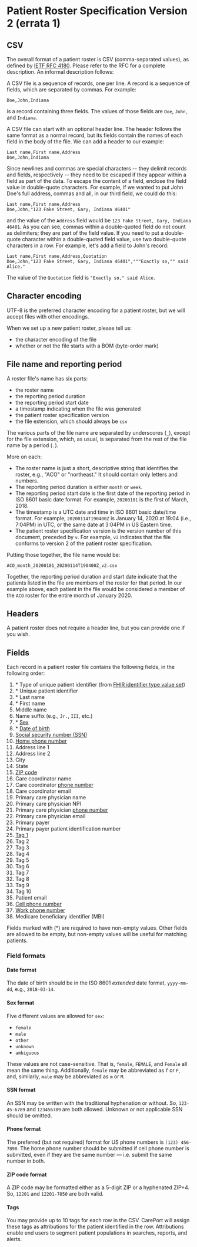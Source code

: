 # Patient Roster Specification Version 2 (errata 1)

## CSV

The overall format of a patient roster is CSV (comma-separated values), as defined by [IETF RFC 4180](https://tools.ietf.org/html/rfc4180).
Please refer to the RFC for a complete description. An informal description follows:

A CSV file is a sequence of records, one per line. A record is a
sequence of fields, which are separated by commas. For example:

```csv
Doe,John,Indiana
```

is a record containing three fields. The values of those fields are `Doe`, `John`, and `Indiana`.

A CSV file can start with an optional header line. The header follows
the same format as a normal record, but its fields contain the names
of each field in the body of the file. We can add a header to our
example:

```csv
Last name,First name,Address
Doe,John,Indiana
```

Since newlines and commas are special characters -- they delimit
records and fields, respectively -- they need to be escaped if they
appear within a field as part of the data. To escape the content of a
field, enclose the field value in double-quote characters. For
example, if we wanted to put John Doe's full address, commas and all,
in our third field, we could do this:

```csv
Last name,First name,Address
Doe,John,"123 Fake Street, Gary, Indiana 46401"
```

and the value of the `Address` field would be `123 Fake Street, Gary,
Indiana 46401`. As you can see, commas within a double-quoted field do
not count as delimiters; they are part of the field value. If you need
to put a double-quote character within a double-quoted field value,
use two double-quote characters in a row. For example, let's add a
field to John's record:

```csv
Last name,First name,Address,Quotation
Doe,John,"123 Fake Street, Gary, Indiana 46401","""Exactly so,"" said Alice."
```

The value of the `Quotation` field is `"Exactly so," said Alice.`


## Character encoding

UTF-8 is the preferred character encoding for a patient roster, but we will accept files with other encodings.

When we set up a new patient roster, please tell us:
- the character encoding of the file
- whether or not the file starts with a BOM (byte-order mark)


## File name and reporting period

A roster file's name has six parts:
- the roster name
- the reporting period duration
- the reporting period start date
- a timestamp indicating when the file was generated
- the patient roster specification version
- the file extension, which should always be `csv`

The various parts of the file name are separated by underscores (`_`),
except for the file extension, which, as usual, is separated from the
rest of the file name by a period (`.`).

More on each:

- The roster name is just a short, descriptive string that identifies the roster, e.g., "ACO" or "northeast." It should contain only letters and numbers.
- The reporting period duration is either `month` or `week`.
- The reporting period start date is the first date of the reporting period in ISO 8601 basic date format. For example, `20200101` is the first of March, 2018.
- The timestamp is a UTC date and time in ISO 8601 basic date/time format. For example, `20200114T190400Z` is January 14, 2020 at 19:04 (i.e., 7:04PM) in UTC, or the same date at 3:04PM in US Eastern time.
- The patient roster specification version is the version number of this document, preceded by `v`. For example, `v2` indicates that the file conforms to version 2 of the patient roster specification.

Putting those together, the file name would be:

 `ACO_month_20200101_20200114T190400Z_v2.csv`

Together, the reporting period duration and start date indicate that the patients listed in the file are members of the roster for that period. In our example above, each patient in the file would be considered a member of the `ACO` roster for the entire month of January 2020.


## Headers

A patient roster does not require a header line, but you can provide one if you wish.


## Fields

Each record in a patient roster file contains the following fields, in the following order:

1. \* Type of unique patient identifier (from [FHIR identifier type value set](https://www.hl7.org/fhir/valueset-identifier-type.html))
2. \* Unique patient identifier
3. \* Last name
4. \* First name
5. Middle name
6. Name suffix (e.g., `Jr.`, `III`, etc.)
7. \* [Sex](#sex-format)
8. \* [Date of birth](#date-format)
9. [Social security number (SSN)](#ssn-format)
10. [Home phone number](#phone-format)
11. Address line 1
12. Address line 2
13. City
14. State
15. [ZIP code](#zip-format)
16. Care coordinator name
17. Care coordinator [phone number](#phone-format)
18. Care coordinator email
19. Primary care physician name
20. Primary care physician NPI
21. Primary care physician [phone number](#phone-format)
22. Primary care physician email
23. Primary payer
24. Primary payer patient identification number
25. [Tag 1](#tag-details)
26. Tag 2
27. Tag 3
28. Tag 4
29. Tag 5
30. Tag 6
31. Tag 7
32. Tag 8
33. Tag 9
34. Tag 10
35. Patient email
36. [Cell phone number](#phone-format)
37. [Work phone number](#phone-format)
38. Medicare beneficiary identifier (MBI)

Fields marked with (\*) are required to have non-empty values. Other
fields are allowed to be empty, but non-empty values will be useful
for matching patients.


### Field formats
#### <a name="date-format"></a>Date format

The date of birth should be in the ISO 8601 _extended_ date format, `yyyy-mm-dd`, e.g., `2018-03-14`.


#### <a name="sex-format"></a>Sex format

Five different values are allowed for `sex`:
- `female`
- `male`
- `other`
- `unknown`
- `ambiguous`

These values are not case-sensitive. That is, `female`, `FEMALE`, and `Female` all mean the same thing. Additionally, `female` may be abbreviated as `f` or `F`, and, similarly, `male` may be abbreviated as `m` or `M`.


#### <a name="ssn-format"></a>SSN format

An SSN may be written with the traditional hyphenation or without.
So, `123-45-6789` and `123456789` are both allowed.  Unknown or not applicable SSN should be omitted.


#### <a name="phone-format"></a>Phone format

The preferred (but not required) format for US phone numbers is
`(123) 456-7890`.  The home phone number should be submitted if cell phone number is submitted, even if they are the same number  — i.e. submit the same number in both.


#### <a name="zip-format"></a>ZIP code format

A ZIP code may be formatted either as a 5-digit ZIP or a hyphenated ZIP+4.
So, `12201` and `12201-7050` are both valid.


#### <a name="tag-details"></a>Tags

You may provide up to 10 tags for each row in the CSV. CarePort will
assign these tags as attributions for the patient identified in the row.
Attributions enable end users to segment patient populations in searches,
reports, and alerts.
